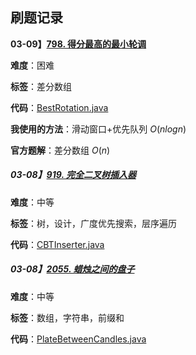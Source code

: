 ## 刷题记录



**03-09】[798. 得分最高的最小轮调](https://leetcode-cn.com/problems/smallest-rotation-with-highest-score/)**

**难度**：困难

**标签**：差分数组

**代码**：[BestRotation.java](src/BestRotation.java)

**我使用的方法**：滑动窗口+优先队列 $O(nlogn)$ 

**官方题解**：差分数组 $O(n)$



##### 03-08】[919. 完全二叉树插入器](https://leetcode-cn.com/problems/complete-binary-tree-inserter/)

**难度**：中等

**标签**：树，设计，广度优先搜索，层序遍历

**代码**：[CBTInserter.java](src/CBTInserter.java)



##### 03-08】[2055. 蜡烛之间的盘子](https://leetcode-cn.com/problems/plates-between-candles/)

**难度**：中等

**标签**：数组，字符串，前缀和

**代码**：[PlateBetweenCandles.java](src/PlateBetweenCandles.java)

